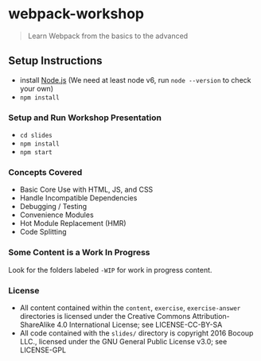 # webpack-workshop
> Learn Webpack from the basics to the advanced

## Setup Instructions

- install [Node.js](https://nodejs.org) (We need at least node v6, run `node --version` to check your own)
- `npm install`

### Setup and Run Workshop Presentation

- `cd slides`
- `npm install`
- `npm start`

### Concepts Covered
- Basic Core Use with HTML, JS, and CSS
- Handle Incompatible Dependencies
- Debugging / Testing
- Convenience Modules
- Hot Module Replacement (HMR)
- Code Splitting

### Some Content is a Work In Progress

Look for the folders labeled `-WIP` for work in progress content.

### License
- All content contained within the `content`, `exercise`, `exercise-answer` directories is licensed under the Creative Commons Attribution-ShareAlike 4.0 International License; see LICENSE-CC-BY-SA
- All code contained with the `slides/` directory is copyright 2016 Bocoup LLC.,
  licensed under the GNU General Public License v3.0; see LICENSE-GPL
